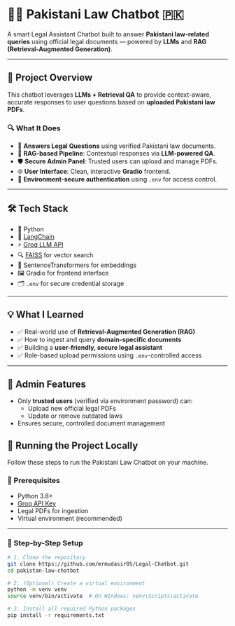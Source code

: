 # 🧑‍⚖️ Pakistani Law Chatbot 🇵🇰

A smart Legal Assistant Chatbot built to answer **Pakistani law-related queries** using official legal documents — powered by **LLMs** and **RAG (Retrieval-Augmented Generation)**.

---

## 📌 Project Overview

This chatbot leverages **LLMs + Retrieval QA** to provide context-aware, accurate responses to user questions based on **uploaded Pakistani law PDFs**.

### 🔍 What It Does

- 💬 **Answers Legal Questions** using verified Pakistani law documents.
- 🔄 **RAG-based Pipeline**: Contextual responses via **LLM-powered QA**.
- 🛡️ **Secure Admin Panel**: Trusted users can upload and manage PDFs.
- 🌐 **User Interface**: Clean, interactive **Gradio** frontend.
- 🔐 **Environment-secure authentication** using `.env` for access control.

---

## 🛠️ Tech Stack

- 🐍 Python  
- 🧠 [LangChain](https://www.langchain.com/)  
- ⚡ [Groq LLM API](https://groq.com/)  
- 🔍 [FAISS](https://github.com/facebookresearch/faiss) for vector search  
- 🔡 SentenceTransformers for embeddings  
- 🖼️ Gradio for frontend interface  
- 🗂️ `.env` for secure credential storage

---

## 💡 What I Learned

- ✅ Real-world use of **Retrieval-Augmented Generation (RAG)**
- ✅ How to ingest and query **domain-specific documents**
- ✅ Building a **user-friendly, secure legal assistant**
- ✅ Role-based upload permissions using `.env`-controlled access

---

## 🔐 Admin Features

- Only **trusted users** (verified via environment password) can:
  - Upload new official legal PDFs
  - Update or remove outdated laws
- Ensures secure, controlled document management

## 🧪 Running the Project Locally

Follow these steps to run the Pakistani Law Chatbot on your machine.

### 🔧 Prerequisites

- Python 3.8+
- [Groq API Key](https://console.groq.com/)
- Legal PDFs for ingestion
- Virtual environment (recommended)

---

### 🚀 Step-by-Step Setup

```bash
# 1. Clone the repository
git clone https://github.com/mrmudasir05/Legal-Chatbot.git
cd pakistan-law-chatbot

# 2. (Optional) Create a virtual environment
python -m venv venv
source venv/bin/activate  # On Windows: venv\Scripts\activate

# 3. Install all required Python packages
pip install -r requirements.txt

